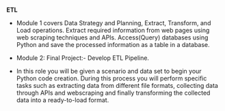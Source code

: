 **ETL**
- Module 1 covers Data Strategy and Planning,  Extract, Transform, and Load operations.
  Extract required information from web pages using web scraping techniques and APIs. Access(Query) databases using Python and save the processed information as a table in a database.
- Module 2: Final Project:- Develop ETL Pipeline. 
  
-  In this role you will be given a scenario and data set to begin your Python code creation. During this process you will perform specific tasks such as extracting data from different file formats, collecting data through APIs and webscraping and finally transforming the collected data into a ready-to-load format.

